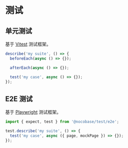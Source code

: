 # 测试

## 单元测试

基于 [Vitest](https://vitest.dev/) 测试框架。

```ts
describe('my suite', () => {
  beforeEach(async () => {});

  afterEach(async () => {});

  test('my case', async () => {});
});
```

## E2E 测试

基于 [Playwright](https://playwright.dev/) 测试框架。

```ts
import { expect, test } from '@nocobase/test/e2e';

test.describe('my suite', () => {
  test('my case', async ({ page, mockPage }) => {});
});
```
